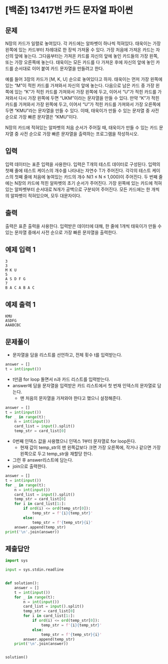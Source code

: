 # [백준] 13417번 카드 문자열 파이썬

## 문제

N장의 카드가 일렬로 놓여있다. 각 카드에는 알파벳이 하나씩 적혀있다. 태욱이는 가장 왼쪽에 있는 카드부터 차례대로 한 장씩 가져올 수 있다. 가장 처음에 가져온 카드는 자신의 앞에 놓는다. 그다음부터는 가져온 카드를 자신의 앞에 놓인 카드들의 가장 왼쪽, 또는 가장 오른쪽에 놓는다. 태욱이는 모든 카드를 다 가져온 후에 자신의 앞에 놓인 카드를 순서대로 이어 붙여 카드 문자열을 만들려고 한다.

예를 들어 3장의 카드가 [M, K, U] 순으로 놓여있다고 하자. 태욱이는 먼저 가장 왼쪽에 있는 “M”이 적힌 카드를 가져와서 자신의 앞에 놓는다. 다음으로 남은 카드 중 가장 왼쪽에 있는 “K”가 적힌 카드를 가져와서 가장 왼쪽에 두고, 이어서 “U”가 적힌 카드를 가져와서 다시 가장 왼쪽에 두면 “UKM”이라는 문자열을 만들 수 있다. 만약 “K”가 적힌 카드를 가져와서 가장 왼쪽에 두고, 이어서 “U”가 적힌 카드를 가져와서 가장 오른쪽에 두면 “KMU”라는 문자열을 만들 수 있다. 이때, 태욱이가 만들 수 있는 문자열 중 사전 순으로 가장 빠른 문자열은 “KMU”이다.

N장의 카드에 적혀있는 알파벳의 처음 순서가 주어질 때, 태욱이가 만들 수 있는 카드 문자열 중 사전 순으로 가장 빠른 문자열을 출력하는 프로그램을 작성하시오.

## 입력

입력 데이터는 표준 입력을 사용한다. 입력은 T개의 테스트 데이터로 구성된다. 입력의 첫째 줄에 테스트 케이스의 개수를 나타내는 자연수 T가 주어진다. 각각의 테스트 케이스의 첫째 줄에 처음에 놓여있는 카드의 개수 N(1 ≤ N ≤ 1,000)이 주어진다. 두 번째 줄에는 N장의 카드에 적힌 알파벳의 초기 순서가 주어진다. 가장 왼쪽에 있는 카드에 적혀있는 알파벳부터 순서대로 N개가 공백으로 구분되어 주어진다. 모든 카드에는 한 개씩의 알파벳이 적혀있으며, 모두 대문자이다. 

## 출력

출력은 표준 출력을 사용한다. 입력받은 데이터에 대해, 한 줄에 1개씩 태욱이가 만들 수 있는 문자열 중에서 사전 순으로 가장 빠른 문자열을 출력한다.

## 예제 입력 1

```
3
3
M K U
5
A S D F G
7
B A C A B A C
```

## 예제 출력 1

```
KMU
ASDFG
AAABCBC
```

## 문제풀이

- 문자열을 담을 리스트를 선언하고, 전체 횟수 t를 입력받는다.

```python
answer = []
t = int(input())
```

- t만큼 for loop 돌면서 n과 카드 리스트를 입력받는다.
- answer에 담을 문자열을 입력받은 카드 리스트에서 첫 번재 인덱스의 문자열로 담는다.
  - 맨 처음의 문자열을 가져와야 한다고 했으니 설정해준다.

```python
answer = []
t = int(input())
for _ in range(t):
    n = int(input())
    card_list = input().split()
    temp_str = card_list[0]
```

- 0번째 인덱스 값을 사용했으니 인덱스 1부터 문자열로 for loop돈다.
  - 현재 값이 temp_str의 맨 왼쪽값보다 크면 가장 오른쪽에, 작거나 같으면 가장 왼쪽으로 두고 temp_str을 재할당 한다.
- 그런 후 answer리스트에 담는다.
- join으로 출력한다.

```python
answer = []
t = int(input())
for _ in range(t):
    n = int(input())
    card_list = input().split()
    temp_str = card_list[0]
    for i in card_list[1:]:
        if ord(i) <= ord(temp_str[0]):
            temp_str = f'{i}{temp_str}'
        else:
            temp_str = f'{temp_str}{i}'
    answer.append(temp_str)
print('\n'.join(answer))
```

## 제출답안

```python
import sys

input = sys.stdin.readline


def solution():
    answer = []
    t = int(input())
    for _ in range(t):
        n = int(input())
        card_list = input().split()
        temp_str = card_list[0]
        for i in card_list[1:]:
            if ord(i) <= ord(temp_str[0]):
                temp_str = f'{i}{temp_str}'
            else:
                temp_str = f'{temp_str}{i}'
        answer.append(temp_str)
    print('\n'.join(answer))


solution()
```

